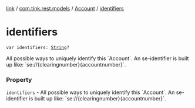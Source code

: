 [link](../../index.md) / [com.tink.rest.models](../index.md) / [Account](index.md) / [identifiers](./identifiers.md)

# identifiers

`var identifiers: `[`String`](https://kotlinlang.org/api/latest/jvm/stdlib/kotlin/-string/index.html)`?`

All possible ways to uniquely identify this &#x60;Account&#x60;. An se-identifier is built up like: &#x60;se://{clearingnumber}{accountnumber}&#x60;.

### Property

`identifiers` - All possible ways to uniquely identify this &#x60;Account&#x60;. An se-identifier is built up like: &#x60;se://{clearingnumber}{accountnumber}&#x60;.